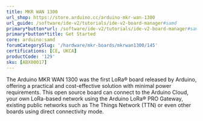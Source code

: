 ```yaml
---
title: MKR WAN 1300
url_shop: https://store.arduino.cc/arduino-mkr-wan-1300
url_guide: /software/ide-v2/tutorials/ide-v2-board-manager#samd
primary*button*url: /software/ide-v2/tutorials/ide-v2-board-manager#samd
primary*button*title: Get Started
core: arduino:samd
forumCategorySlug: '/hardware/mkr-boards/mkrwan1300/145'
certifications: [CE, UKCA]
productCode: '129'
sku: [ABX00017]
---
```


The Arduino MKR WAN 1300 was the first LoRa® board released by Arduino, offering a practical and cost-effective solution with minimal power requirements. This open source board can connect to the Arduino Cloud, your own LoRa-based network using the Arduino LoRa® PRO Gateway, existing public networks such as The Things Network (TTN) or even other boards using direct connectivity mode.